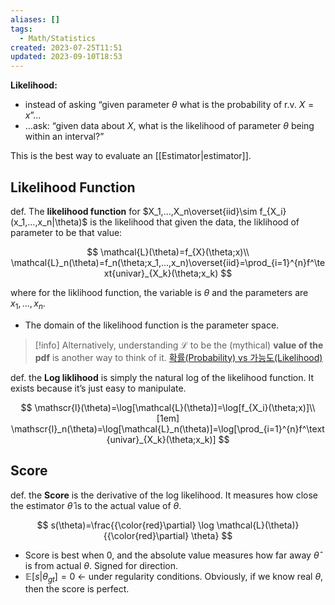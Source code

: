 ```yaml
---
aliases: []
tags:
  - Math/Statistics
created: 2023-07-25T11:51
updated: 2023-09-10T18:53
---
```


**Likelihood:**
- instead of asking “given parameter $\theta$ what is the probability of r.v. $X=x$”…
- …ask: “given data about $X$, what is the likelihood of parameter $\theta$ being within an interval?”

This is the best way to evaluate an [[Estimator|estimator]].

## Likelihood Function

def. The **likelihood function** for $X_1,…,X_n\overset{iid}\sim f_{X_i}(x_1,…,x_n|\theta)$ is the likelihood that given the data, the liklihood of parameter to be that value:

$$
\mathcal{L}(\theta)=f_{X}(\theta;x)\\
\mathcal{L}_n(\theta)=f_n(\theta;x_1,...,x_n)\overset{iid}=\prod_{i=1}^{n}f^\text{univar}_{X_k}(\theta;x_k)
$$

where for the liklihood function, the variable is $\theta$ and the parameters are $x_1,…,x_n$.

- The domain of the likelihood function is the parameter space.

> [!info]
 Alternatively, understanding $\mathcal{L}$ to be the (mythical) **value of the pdf** is another way to think of it.
 [확률(Probability) vs 가능도(Likelihood)](https://jinseob2kim.github.io/probability_likelihood.html)

def. the **Log liklihood** is simply the natural log of the likelihood function. It exists because it’s just easy to manipulate.

$$
\mathscr{l}(\theta)=\log[\mathcal{L}(\theta)]=\log[f_{X_i}(\theta;x)]\\[1em]
\mathscr{l}_n(\theta)=\log[\mathcal{L}_n(\theta)]=\log[\prod_{i=1}^{n}f^\text{univar}_{X_k}(\theta;x_k)]
$$

## Score

def. the **Score** is the derivative of the log likelihood. It measures how close the estimator $\hat \theta$ is to the actual value of $\theta$.

$$
s(\theta)=\frac{{\color{red}\partial} \log \mathcal{L}(\theta)}{{\color{red}\partial} \theta}
$$

- Score is best when 0, and the absolute value measures how far away $\hat\theta$ is from actual $\theta$. Signed for direction.
- $\mathbb{E}[s |\theta_{gt}]=0$ ← under regularity conditions. Obviously, if we know real $\theta$, then the score is perfect.
